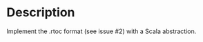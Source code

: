 Description
====================
Implement the .rtoc format (see issue #2) with a Scala abstraction.